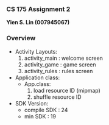 ### CS 175 Assignment 2
**Yien S. Lin (007945067)**

### Overview  
  - Activity Layouts:
      1. activity_main : welcome screen
      2. activity_game : game screen
      3. activity_rules : rules screen
  - Application class:
      - App.class:
        1. load resource ID (mipmap)
        2. shuffle resource ID
  - SDK Version:
      - compile SDK : 24
      - min SDK : 19
